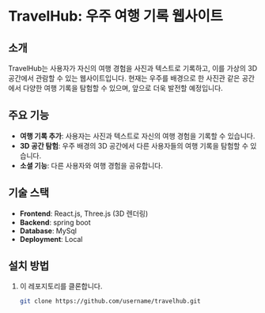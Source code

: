 # TravelHub: 우주 여행 기록 웹사이트

## 소개

TravelHub는 사용자가 자신의 여행 경험을 사진과 텍스트로 기록하고, 이를 가상의 3D 공간에서 관람할 수 있는 웹사이트입니다. 현재는 우주를 배경으로 한 사진관 같은 공간에서 다양한 여행 기록을 탐험할 수 있으며, 앞으로 더욱 발전할 예정입니다.

## 주요 기능

- **여행 기록 추가**: 사용자는 사진과 텍스트로 자신의 여행 경험을 기록할 수 있습니다.
- **3D 공간 탐험**: 우주 배경의 3D 공간에서 다른 사용자들의 여행 기록을 탐험할 수 있습니다.
- **소셜 기능**: 다른 사용자와 여행 경험을 공유합니다.

## 기술 스택

- **Frontend**: React.js, Three.js (3D 렌더링)
- **Backend**: spring boot
- **Database**: MySql
- **Deployment**: Local

## 설치 방법

1. 이 레포지토리를 클론합니다.
   ```bash
   git clone https://github.com/username/travelhub.git
